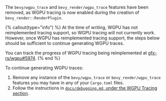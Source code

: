 The `bevy/wgpu_trace` and `bevy_render/wgpu_trace` features have been removed, as WGPU tracing is now enabled during the creation of `bevy_render::RenderPlugin`.

{% callout(type="info") %}
At the time of writing, WGPU has not reimplemented tracing support, so WGPU tracing will not currently work. However, once WGPU has reimplemented tracing support, the steps below should be sufficient to continue generating WGPU traces.

You can track the progress of WGPU tracing being reimplemented at [gfx-rs/wgpu#5974](https://github.com/gfx-rs/wgpu/issues/5974).
{% end %}

To continue generating WGPU traces:

1. Remove any instance of the `bevy/wgpu_trace` or `bevy_render/wgpu_trace` features you may have in any of your `Cargo.toml` files.
2. Follow the instructions in [`docs/debugging.md`, under the WGPU Tracing section](https://github.com/bevyengine/bevy/blob/release-0.15.0/docs/debugging.md#wgpu-tracing).
